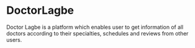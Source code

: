 # DoctorLagbe

Doctor Lagbe is a platform which enables user to get information of all doctors according to their specialties, schedules and reviews from other users.
